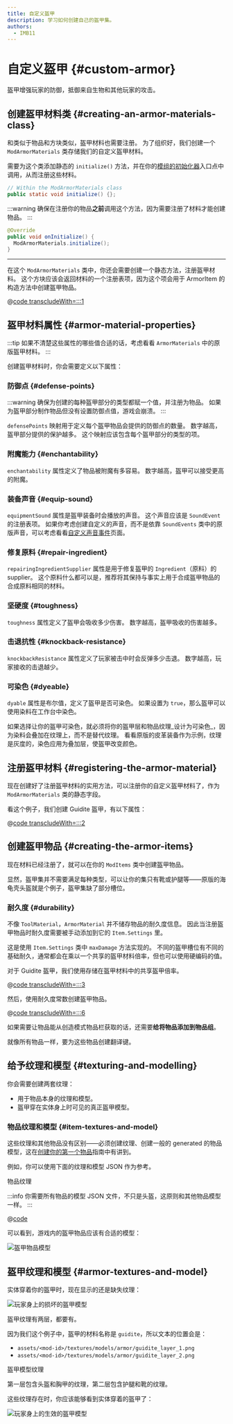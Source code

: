 ```yaml
---
title: 自定义盔甲
description: 学习如何创建自己的盔甲集。
authors:
  - IMB11
---
```


# 自定义盔甲 {#custom-armor}

盔甲增强玩家的防御，抵御来自生物和其他玩家的攻击。

## 创建盔甲材料类 {#creating-an-armor-materials-class}

和类似于物品和方块类似，盔甲材料也需要注册。 为了组织好，我们创建一个 `ModArmorMaterials` 类存储我们的自定义盔甲材料。

需要为这个类添加静态的 `initialize()` 方法，并在你的[模组的初始化器](./getting-started/project-structure#entrypoints)入口点中调用，从而注册这些材料。

```java
// Within the ModArmorMaterials class
public static void initialize() {};
```

:::warning
确保在注册你的物品**之前**调用这个方法，因为需要注册了材料才能创建物品。
:::

```java
@Override
public void onInitialize() {
  ModArmorMaterials.initialize();
}
```

---

在这个 `ModArmorMaterials` 类中，你还会需要创建一个静态方法，注册盔甲材料。 这个方块应该会返回材料的一个注册表项，因为这个项会用于 ArmorItem 的构造方法中创建盔甲物品。

@[code transcludeWith=:::1](@/reference/latest/src/main/java/com/example/docs/item/armor/ModArmorMaterials.java)

## 盔甲材料属性 {#armor-material-properties}

:::tip
如果不清楚这些属性的哪些值合适的话，考虑看看 `ArmorMaterials` 中的原版盔甲材料。
:::

创建盔甲材料时，你会需要定义以下属性：

### 防御点 {#defense-points}

:::warning
确保为创建的每种盔甲部分的类型都赋一个值，并注册为物品。 如果为盔甲部分制作物品但没有设置防御点值，游戏会崩溃。
:::

`defensePoints` 映射用于定义每个盔甲物品会提供的防御点的数量。 数字越高，盔甲部分提供的保护越多。 这个映射应该包含每个盔甲部分的类型的项。

### 附魔能力 {#enchantability}

`enchantability` 属性定义了物品被附魔有多容易。 数字越高，盔甲可以接受更高的附魔。

### 装备声音 {#equip-sound}

`equipmentSound` 属性是盔甲装备时会播放的声音。 这个声音应该是 `SoundEvent` 的注册表项。 如果你考虑创建自定义的声音，而不是依靠 `SoundEvents` 类中的原版声音，可以考虑看看[自定义声音事件](../sounds/custom)页面。

### 修复原料 {#repair-ingredient}

`repairingIngredientSupplier` 属性是用于修复盔甲的 `Ingredient`（原料）的 supplier。 这个原料什么都可以是，推荐将其保持与事实上用于合成盔甲物品的合成原料相同的材料。

### 坚硬度 {#toughness}

`toughness` 属性定义了盔甲会吸收多少伤害。 数字越高，盔甲吸收的伤害越多。

### 击退抗性 {#knockback-resistance}

`knockbackResistance` 属性定义了玩家被击中时会反弹多少击退。 数字越高，玩家接收的击退越少。

### 可染色 {#dyeable}

`dyable` 属性是布尔值，定义了盔甲是否可染色。 如果设置为 `true`，那么盔甲可以使用染料在工作台中染色。

如果选择让你的盔甲可染色，就必须将你的盔甲层和物品纹理_设计为可染色_，因为染料会叠加在纹理上，而不是替代纹理。 看看原版的皮革装备作为示例，纹理是灰度的，染色应用为叠加层，使盔甲改变颜色。

## 注册盔甲材料 {#registering-the-armor-material}

现在创建好了注册盔甲材料的实用方法，可以注册你的自定义盔甲材料了，作为 `ModArmorMaterials` 类的静态字段。

看这个例子，我们创建 Guidite 盔甲，有以下属性：

@[code transcludeWith=:::2](@/reference/latest/src/main/java/com/example/docs/item/armor/ModArmorMaterials.java)

## 创建盔甲物品 {#creating-the-armor-items}

现在材料已经注册了，就可以在你的 `ModItems` 类中创建盔甲物品。

显然，盔甲集并不需要满足每种类型，可以让你的集只有靴或护腿等——原版的海龟壳头盔就是个例子，盔甲集缺了部分槽位。

### 耐久度 {#durability}

不像 `ToolMaterial`，`ArmorMaterial` 并不储存物品的耐久度信息。
因此当注册盔甲物品时耐久度需要被手动添加到它的 `Item.Settings` 里。

这是使用 `Item.Settings` 类中 `maxDamage` 方法实现的。
不同的盔甲槽位有不同的基础耐久，通常都会在乘以一个共享的盔甲材料倍率，但也可以使用硬编码的值。

对于 Guidite 盔甲，我们使用存储在盔甲材料中的共享盔甲倍率。

@[code transcludeWith=:::3](@/reference/latest/src/main/java/com/example/docs/item/armor/ModArmorMaterials.java)

然后，使用耐久度常数创建盔甲物品。

@[code transcludeWith=:::6](@/reference/latest/src/main/java/com/example/docs/item/ModItems.java)

如果需要让物品能从创造模式物品栏获取的话，还需要**给将物品添加到物品组**。

就像所有物品一样，要为这些物品创建翻译键。

## 给予纹理和模型 {#texturing-and-modelling}

你会需要创建两套纹理：

- 用于物品本身的纹理和模型。
- 盔甲穿在实体身上时可见的真正盔甲模型。

### 物品纹理和模型 {#item-textures-and-model}

这些纹理和其他物品没有区别——必须创建纹理、创建一般的 generated 的物品模型，这在[创建你的第一个物品](./first-item#adding-a-texture-and-model)指南中有讲到。

例如，你可以使用下面的纹理和模型 JSON 作为参考。

<DownloadEntry visualURL="/assets/develop/items/armor_0.png" downloadURL="/assets/develop/items/example_armor_item_textures.zip">物品纹理</DownloadEntry>

:::info
你需要所有物品的模型 JSON 文件，不只是头盔，这原则和其他物品模型一样。
:::

@[code](@/reference/latest/src/main/resources/assets/fabric-docs-reference/models/item/guidite_helmet.json)

可以看到，游戏内的盔甲物品应该有合适的模型：

![盔甲物品模型](/assets/develop/items/armor_1.png)

## 盔甲纹理和模型 {#armor-textures-and-model}

实体穿着你的盔甲时，现在显示的还是缺失纹理：

![玩家身上的损坏的盔甲模型](/assets/develop/items/armor_2.png)

盔甲纹理有两层，都要有。

因为我们这个例子中，盔甲的材料名称是 `guidite`，所以文本的位置会是：

- `assets/<mod-id>/textures/models/armor/guidite_layer_1.png`
- `assets/<mod-id>/textures/models/armor/guidite_layer_2.png`

<DownloadEntry downloadURL="/assets/develop/items/example_armor_layer_textures.zip">盔甲模型纹理</DownloadEntry>

第一层包含头盔和胸甲的纹理，第二层包含护腿和靴的纹理。

这些纹理存在时，你应该能够看到实体穿着的盔甲了：

![玩家身上的生效的盔甲模型](/assets/develop/items/armor_3.png)
